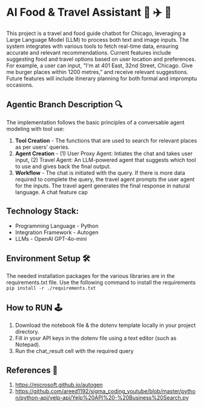 # AI Food & Travel Assistant 🍔 ✈️ 🤖
This project is a travel and food guide chatbot for Chicago, leveraging a Large Language Model (LLM) to process both text and image inputs. The system integrates with various tools to fetch real-time data, ensuring accurate and relevant recommendations. Current features include suggesting food and travel options based on user location and preferences. For example, a user can input, "I'm at 401 East, 32nd Street, Chicago. Give me burger places within 1200 metres," and receive relevant suggestions. Future features will include itinerary planning for both formal and impromptu occasions.

## Agentic Branch Description 🔍
The implementation follows the basic principles of a conversable agent modeling with tool use:
1. **Tool Creation** - The functions that are used to search for relevant places as per users' queries. 
2. **Agent Creation** - (1) User Proxy Agent: Intiates the chat and takes user input, (2) Travel Agent: An LLM-powered agent that suggests which tool to use and gives back the final output.
3. **Workflow** - The chat is initiated with the query. If there is more data required to complete the query, the travel agent prompts the user agent for the inputs. The travel agent generates the final response in natural language. A chat feature cap

## Technology Stack:
- Programming Language - Python
- Integration Framework - Autogen
- LLMs - OpenAI GPT-4o-mini

## Environment Setup 🛠️
The needed installation packages for the various libraries are in the requirements.txt file. Use the following command to install the requirements ```pip install -r ./requirements.txt```

## How to RUN 🕹️
1. Download the notebook file & the dotenv template locally in your project directory.
2. Fill in your API keys in the dotenv file using a text editor (such as Notepad).
3. Run the chat_result cell with the required query

## References 🙌
1. https://microsoft.github.io/autogen
2. https://github.com/areed1192/sigma_coding_youtube/blob/master/python/python-api/yelp-api/Yelp%20API%20-%20Business%20Search.py
